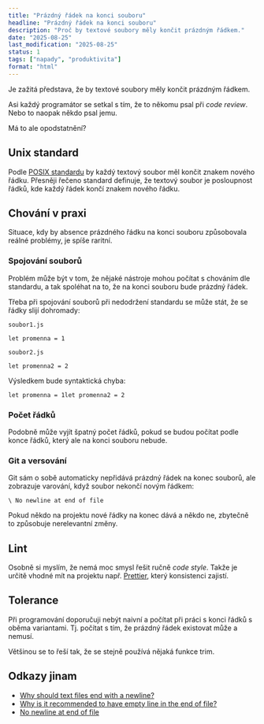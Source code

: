 ```yaml
---
title: "Prázdný řádek na konci souboru"
headline: "Prázdný řádek na konci souboru"
description: "Proč by textové soubory měly končit prázdným řádkem."
date: "2025-08-25"
last_modification: "2025-08-25"
status: 1
tags: ["napady", "produktivita"]
format: "html"
---
```


<p>Je zažitá představa, že by textové soubory měly končit prázdným řádkem.</p>

<p>Asi každý programátor se setkal s tím, že to někomu psal při <i>code review</i>. Nebo to naopak někdo psal jemu.</p>

<p>Má to ale opodstatnění?</p>

<h2 id="unix-standard">Unix standard</h2>
<p>Podle <a href="https://pubs.opengroup.org/onlinepubs/9799919799/basedefs/V1_chap03.html#tag_03_387">POSIX standardu</a> by každý textový soubor měl končit znakem nového řádku. Přesněji řečeno standard definuje, že textový soubor je posloupnost řádků, kde každý řádek končí znakem nového řádku.</p>

<h2 id="praxe">Chování v praxi</h2>
<p>Situace, kdy by absence prázdného řádku na konci souboru způsobovala reálné problémy, je spíše raritní.</p>

<h3 id="spojeni">Spojování souborů</h3>

<p>Problém může být v tom, že nějaké nástroje mohou počítat s chováním dle standardu, a tak spoléhat na to, že na konci souboru bude prázdný řádek.</p>

<p>Třeba při spojování souborů při nedodržení standardu se může stát, že se řádky slijí dohromady:</p>

<p><code>soubor1.js</code></p>

<pre><code>let promenna = 1</code></pre>

<p><code>soubor2.js</code></p>

<pre><code>let promenna2 = 2</code></pre>

<p>Výsledkem bude syntaktická chyba:</p>

<pre><code>let promenna = 1let promenna2 = 2</code></pre>

<h3 id="pocet-radku">Počet řádků</h3>

<p>Podobně může vyjít špatný počet řádků, pokud se budou počítat podle konce řádků, který ale na konci souboru nebude.</p>

<h3 id="git">Git a versování</h3>
<p>Git sám o sobě automaticky nepřidává prázdný řádek na konec souborů, ale zobrazuje varování, když soubor nekončí novým řádkem:</p>

<pre><code class="language-bash">\ No newline at end of file</code></pre>

<p>Pokud někdo na projektu nové řádky na konec dává a někdo ne, zbytečně to způsobuje nerelevantní změny.</p>

<h2 id="lint">Lint</h2>

<p>Osobně si myslím, že nemá moc smysl řešit ručně <i>code style</i>. Takže je určitě vhodné mít na projektu např. <a href="https://prettier.io">Prettier</a>, který konsistenci zajistí.</p>

<h2 id="tolerance">Tolerance</h2>

<p>Při programování doporučuji nebýt naivní a počítat při práci s konci řádků s oběma variantami. Tj. počítat s tím, že prázdný řádek existovat může a nemusí.</p>

<p>Většinou se to řeší tak, že se stejně používá nějaká funkce trim.</p>

<h2 id="odkazy">Odkazy jinam</h2>

<ul>
    <li><a href="http://stackoverflow.com/questions/729692/why-should-text-files-end-with-a-newline">Why should text files end with a newline?</a></li>
    <li><a href="http://stackoverflow.com/questions/2287967/why-is-it-recommended-to-have-empty-line-in-the-end-of-file">Why is it recommended to have empty line in the end of file?</a></li>
    <li><a href="http://stackoverflow.com/questions/5813311/no-newline-at-end-of-file">No newline at end of file</a></li>
</ul>
